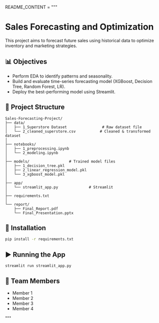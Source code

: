 README_CONTENT = """
# Sales Forecasting and Optimization

This project aims to forecast future sales using historical data to optimize inventory and marketing strategies.

## 📊 Objectives
- Perform EDA to identify patterns and seasonality.
- Build and evaluate time-series forecasting model (XGBoost, Decision Tree, Random Forest, LR).
- Deploy the best-performing model using Streamlit.

## 🧱 Project Structure
```
Sales-Forecasting-Project/
├── data/
│   ├── 1_Superstore Dataset                # Raw dataset file
│   └── 2_cleaned_superstore.csv           # Cleaned & transformed dataset
│
├── notebooks/
│   ├── 1_preprocessing.ipynb 
│   └── 2_modeling.ipynb
│ 
├── models/                  # Trained model files 
│   ├── 1_decision_tree.pkl
│   ├── 2_linear_regression_model.pkl
│   └── 3_xgboost_model.pkl             
│
├── app/
│   └── streamlit_app.py              # Streamlit
│
├── requirements.txt
│
└── report/
    ├── Final_Report.pdf
    └── Final_Presentation.pptx
```

## 🧪 Installation
```bash
pip install -r requirements.txt
```

## ▶️ Running the App
```bash
streamlit run streamlit_app.py
```

## 👥 Team Members
- Member 1
- Member 2
- Member 3
- Member 4

"""
